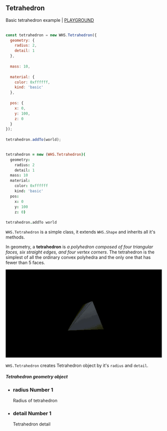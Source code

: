 <h2 class="ws" id="tetrahedron">Tetrahedron</h2>

<div class="blockTitle h3">Basic tetrahedron example | <a target="_blank" href="http://whitestormjs.xyz/playground/?code=const%20world%20=%20new%20WHS.World(%7B%0D%0A%20%20autoresize:%20true,%0D%0A%0D%0A%20%20background:%20%7B%0D%0A%20%20%20%20color:%200x000000%0D%0A%20%20%7D,%0D%0A%0D%0A%20%20gravity:%20%7B%20//%20Physic%20gravity.%0D%0A%20%20%20%20x:%200,%0D%0A%20%20%20%20y:%20-10,%0D%0A%20%20%20%20z:%200%0D%0A%20%20%7D,%0D%0A%0D%0A%20%20camera:%20%7B%0D%0A%20%20%20%20x:5,%0D%0A%20%20%20%20y:5,%0D%0A%20%20%20%20z:%205%0D%0A%20%20%7D%0D%0A%7D);%0D%0A%0D%0Aconst%20tetrahedron%20=%20new%20WHS.Tetrahedron(%7B%0D%0A%20%20geometry:%20%7B%0D%0A%20%20%20%20radius:%202,%0D%0A%20%20%20%20detail:%201%0D%0A%20%20%7D,%0D%0A%0D%0A%20%20mass:%205,%0D%0A%0D%0A%20%20material:%20%7B%0D%0A%20%20%20%20color:%200xffff00,%0D%0A%20%20%20%20kind:%20'basic'%0D%0A%20%20%7D,%0D%0A%0D%0A%20%20pos:%20%7B%0D%0A%20%20%20%20x:%200,%0D%0A%20%20%20%20y:%200,%0D%0A%20%20%20%20z:%200%0D%0A%20%20%7D%0D%0A%7D);%0D%0A%0D%0Atetrahedron.addTo(world);%0D%0A%0D%0A%0D%0A//set%20mouse%20controls%20to%20intract%20with%20world%0D%0Aworld.setControls(WHS.orbitControls());%0D%0A%0D%0Aworld.start();%20//%20Start%20animations%20and%20physics%20simulation.">PLAYGROUND</a></div>

```javascript

const tetrahedron = new WHS.Tetrahedron({
  geometry: {
    radius: 2,
    detail: 1
  },

  mass: 10,

  material: {
    color: 0xffffff,
    kind: 'basic'
  },

  pos: {
    x: 0,
    y: 100,
    z: 0
  }
});

tetrahedron.addTo(world);

```

```coffeescript

tetrahedron = new (WHS.Tetrahedron)(
  geometry:
    radius: 2
    detail: 1
  mass: 10
  material:
    color: 0xffffff
    kind: 'basic'
  pos:
    x: 0
    y: 100
    z: 0)

tetrahedron.addTo world

```

`WHS.Tetrahedron` is a simple class, it extends `WHS.Shape` and inherits all it's methods.

In geometry, a **tetrahedron** is *a polyhedron composed of four triangular faces, six straight edges, and four vertex corners*. The tetrahedron is the simplest of all the ordinary convex polyhedra and the only one that has fewer than 5 faces.

<img src="images/shapes/tetrahedron_comp.gif" alt="rendered tetrahedron">

`WHS.Tetrahedron` creates Tetrahedron object by it's `radius` and `detail`.

<div class="params" id="tetrahedron-geometry">
  <h5>Tetrahedron geometry object <a href="#tetrahedron-geometry" class="anchor"></a></h5>
  <ul>
    <li id="tetrahedron-geometry-radius">
      <h3><a href="#tetrahedron-geometry-radius" class="anchor"></a> radius
        <span class="type">Number</span>
        <span class="default">1</span>
      </h3>
      <p>Radius of tetrahedron</p>
    </li>
    <li id="tetrahedron-geometry-detail">
      <h3><a href="#tetrahedron-geometry-detail" class="anchor"></a> detail
        <span class="type">Number</span>
        <span class="default">1</span>
      </h3>
      <p>Tetrahedron detail</p>
    </li>
  </ul>
</div>

<script src="https://gist.github.com/sasha240100/769a64629d8180f38a17.js"></script>
